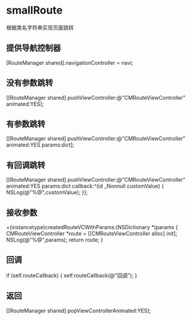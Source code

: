 # smallRoute
根据类名字符串实现页面跳转

## 提供导航控制器
[RouteManager shared].navigationController = navi;

## 没有参数跳转
[[RouteManager shared] pushViewController:@"CMRouteViewController" animated:YES];

## 有参数跳转
[[RouteManager shared] pushViewController:@"CMRouteViewController" animated:YES params:dict];
  
## 有回调跳转
[[RouteManager shared] pushViewController:@"CMRouteViewController" animated:YES params:dict callback:^(id  _Nonnull customValue) {
        NSLog(@"%@",customValue);
    }];
## 接收参数
+(instancetype)createdRouteVCWithParams:(NSDictionary *)params {
    CMRouteViewController *route = [[CMRouteViewController alloc] init];
    NSLog(@"%@",params);
    return route;
}

## 回调
if (self.routeCallback) {
        self.routeCallback(@"回调");
}
## 返回
[[RouteManager shared] popViewControllerAnimated:YES];
